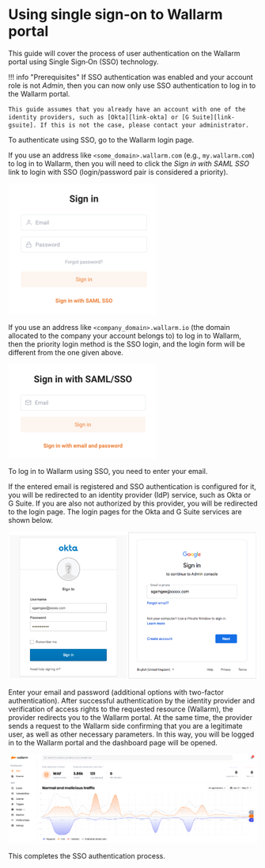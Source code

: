 [img-basic-auth]:       ../images/user-guides/sso/basic-auth.png
[img-sso-login-form]:   ../images/user-guides/sso/sso-login-form.png       
[img-idp-auth-pages]:   ../images/user-guides/sso/idp-auth-pages.png    
[img-wl-dashboard]:     ../images/user-guides/dashboard/dashboard-waf.png

[link-gsuite]:      https://gsuite.google.com/
[link-okta]:        https://www.okta.com/


#   Using single sign-on to Wallarm portal

This guide will cover the process of user authentication on the Wallarm portal using Single Sign‑On (SSO) technology.

!!! info "Prerequisites"
    If SSO authentication was enabled and your account role is not *Admin*, then you can now only use SSO authentication to log in to the Wallarm portal.
    
    This guide assumes that you already have an account with one of the identity providers, such as [Okta][link-okta] or [G Suite][link-gsuite]. If this is not the case, please contact your administrator.

To authenticate using SSO, go to the Wallarm login page.

If you use an address like `<some_domain>.wallarm.com` (e.g., `my.wallarm.com`) to log in to Wallarm, then you will need to click the *Sign in with SAML SSO* link to login with SSO (login/password pair is considered a priority).

![!The “login/password” pair login page][img-basic-auth]

If you use an address like `<company_domain>.wallarm.io` (the domain allocated to the company your account belongs to) to log in to Wallarm, then the priority login method is the SSO login, and the login form will be different from the one given above.

![!SSO login form][img-sso-login-form]

To log in to Wallarm using SSO, you need to enter your email.

If the entered email is registered and SSO authentication is configured for it, you will be redirected to an identity provider (IdP) service, such as Okta or G Suite. If you are also not authorized by this provider, you will be redirected to the login page. The login pages for the Okta and G Suite services are shown below.

![!Okta and G Suite login pages][img-idp-auth-pages]

Enter your email and password (additional options with two-factor authentication). After successful authentication by the identity provider and verification of access rights to the requested resource (Wallarm), the provider redirects you to the Wallarm portal. At the same time, the provider sends a request to the Wallarm side confirming that you are a legitimate user, as well as other necessary parameters. In this way, you will be logged in to the Wallarm portal and the dashboard page will be opened.

![!Wallarm portal's Dashboard][img-wl-dashboard]

This completes the SSO authentication process.